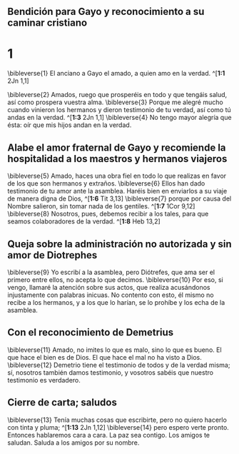 ## Bendición para Gayo y reconocimiento a su caminar cristiano
# 1
\bibleverse{1} El anciano a Gayo el amado, a quien amo en la verdad. ^[**1:1** 2Jn 1,1]

\bibleverse{2} Amados, ruego que prosperéis en todo y que tengáis salud, así como prospera vuestra alma. \bibleverse{3} Porque me alegré mucho cuando vinieron los hermanos y dieron testimonio de tu verdad, así como tú andas en la verdad. ^[**1:3** 2Jn 1,1] \bibleverse{4} No tengo mayor alegría que ésta: oír que mis hijos andan en la verdad.

## Alabe el amor fraternal de Gayo y recomiende la hospitalidad a los maestros y hermanos viajeros
\bibleverse{5} Amado, haces una obra fiel en todo lo que realizas en favor de los que son hermanos y extraños. \bibleverse{6} Ellos han dado testimonio de tu amor ante la asamblea. Haréis bien en enviarlos a su viaje de manera digna de Dios, ^[**1:6** Tit 3,13] \bibleverse{7} porque por causa del Nombre salieron, sin tomar nada de los gentiles. ^[**1:7** 1Cor 9,12] \bibleverse{8} Nosotros, pues, debemos recibir a los tales, para que seamos colaboradores de la verdad. ^[**1:8** Heb 13,2]

## Queja sobre la administración no autorizada y sin amor de Diotrephes
\bibleverse{9} Yo escribí a la asamblea, pero Diótrefes, que ama ser el primero entre ellos, no acepta lo que decimos. \bibleverse{10} Por eso, si vengo, llamaré la atención sobre sus actos, que realiza acusándonos injustamente con palabras inicuas. No contento con esto, él mismo no recibe a los hermanos, y a los que lo harían, se lo prohíbe y los echa de la asamblea.

## Con el reconocimiento de Demetrius
\bibleverse{11} Amado, no imites lo que es malo, sino lo que es bueno. El que hace el bien es de Dios. El que hace el mal no ha visto a Dios. \bibleverse{12} Demetrio tiene el testimonio de todos y de la verdad misma; sí, nosotros también damos testimonio, y vosotros sabéis que nuestro testimonio es verdadero.

## Cierre de carta; saludos
\bibleverse{13} Tenía muchas cosas que escribirte, pero no quiero hacerlo con tinta y pluma; ^[**1:13** 2Jn 1,12] \bibleverse{14} pero espero verte pronto. Entonces hablaremos cara a cara. La paz sea contigo. Los amigos te saludan. Saluda a los amigos por su nombre.